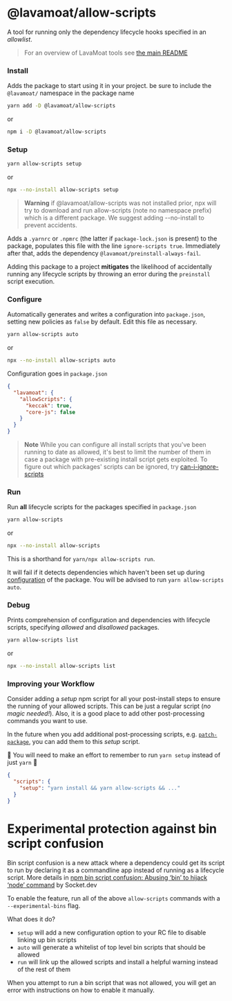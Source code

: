 # @lavamoat/allow-scripts

A tool for running only the dependency lifecycle hooks specified in an _allowlist_.

> For an overview of LavaMoat tools see [the main README](https://github.com/LavaMoat/LavaMoat/tree/main/README.md)


### Install

Adds the package to start using it in your project. be sure to include the `@lavamoat/` namespace in the package name

```sh
yarn add -D @lavamoat/allow-scripts
```
or
```sh
npm i -D @lavamoat/allow-scripts
```

### Setup

```sh
yarn allow-scripts setup
```
or
```sh
npx --no-install allow-scripts setup
```

> **Warning** if @lavamoat/allow-scripts was not installed prior, npx will try to download and run allow-scripts (note no namespace prefix) which is a different package. We suggest adding --no-install to prevent accidents.

Adds a `.yarnrc` or `.npmrc` (the latter if `package-lock.json` is present) to the package, populates this file with the line `ignore-scripts true`. Immediately after that, adds the dependency `@lavamoat/preinstall-always-fail`.

Adding this package to a project **mitigates** the likelihood of accidentally running any lifecycle scripts by throwing an error during the `preinstall` script execution.


### Configure

Automatically generates and writes a configuration into `package.json`, setting new policies as `false` by default. Edit this file as necessary.

```sh
yarn allow-scripts auto
```
or
```sh
npx --no-install allow-scripts auto
```

Configuration goes in `package.json`

```json
{
  "lavamoat": {
    "allowScripts": {
      "keccak": true,
      "core-js": false
    }
  }
}
```

> **Note** While you can configure all install scripts that you've been running to date as allowed, it's best to limit the number of them in case a package with pre-existing install script gets exploited. To figure out which packages' scripts can be ignored, try [can-i-ignore-scripts](https://www.npmjs.com/package/can-i-ignore-scripts)

### Run

Run **all** lifecycle scripts for the packages specified in `package.json`

```sh
yarn allow-scripts
```
or
```sh
npx --no-install allow-scripts
```

This is a shorthand for `yarn/npx allow-scripts run`.

It will fail if it detects dependencies which haven't been set up during [configuration](#Configure) of the package. You will be advised to run `yarn allow-scripts auto`.

### Debug

Prints comprehension of configuration and dependencies with lifecycle scripts, specifying _allowed_ and _disallowed_ packages.

```sh
yarn allow-scripts list
```
or
```sh
npx --no-install allow-scripts list
```

### Improving your Workflow

Consider adding a _setup_ npm script for all your post-install steps to ensure the running of your allowed scripts. This can be just a regular script (_no magic needed!_). Also, it is a good place to add other post-processing commands you want to use.

In the future when you add additional post-processing scripts, e.g. [`patch-package`](https://www.npmjs.com/package/patch-package), you can add them to this _setup_ script.

:thought_balloon: You will need to make an effort to remember to run `yarn setup` instead of just `yarn` :lotus_position:

```json
{
  "scripts": {
    "setup": "yarn install && yarn allow-scripts && ..."
  }
}
```

# Experimental protection against bin script confusion

Bin script confusion is a new attack where a dependency could get its script to run by declaring it as a commandline app instead of running as a lifecycle script. More details in [npm bin script confusion: Abusing ‘bin’ to hijack ‘node’ command](https://socket.dev/blog/npm-bin-script-confusion) by Socket.dev

To enable the feature, run all of the above `allow-scripts` commands with a `--experimental-bins` flag.

What does it do?

- `setup` will add a new configuration option to your RC file to disable linking up bin scripts
- `auto` will generate a whitelist of top level bin scripts that should be allowed
- `run` will link up the allowed scripts and install a helpful warning instead of the rest of them

When you attempt to run a bin script that was not allowed, you will get an error with instructions on how to enable it manually.
